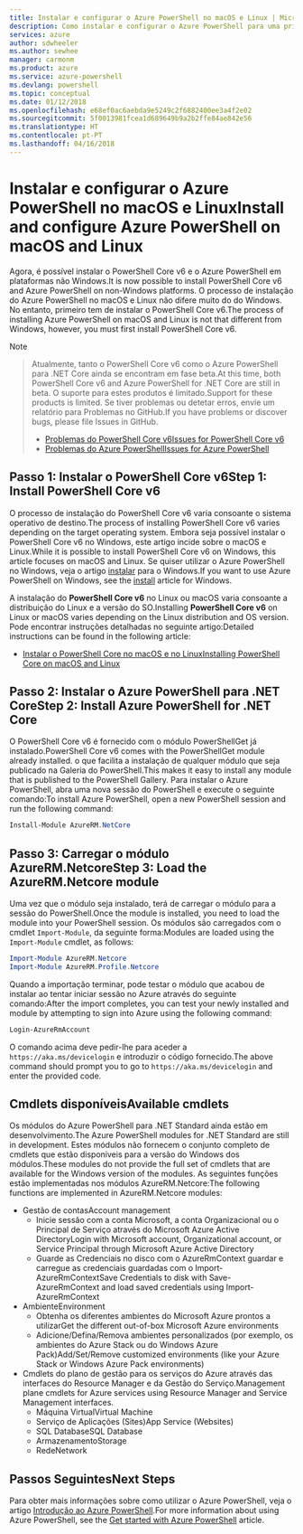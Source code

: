 ```yaml
---
title: Instalar e configurar o Azure PowerShell no macOS e Linux | Microsoft Docs
description: Como instalar e configurar o Azure PowerShell para uma primeira utilização no macOS e Linux.
services: azure
author: sdwheeler
ms.author: sewhee
manager: carmonm
ms.product: azure
ms.service: azure-powershell
ms.devlang: powershell
ms.topic: conceptual
ms.date: 01/12/2018
ms.openlocfilehash: e68ef0ac6aebda9e5249c2f6882400ee3a4f2e02
ms.sourcegitcommit: 5f0013981fcea1d689649b9a2b2ffe84ae842e56
ms.translationtype: HT
ms.contentlocale: pt-PT
ms.lasthandoff: 04/16/2018
---
```

# <a name="install-and-configure-azure-powershell-on-macos-and-linux"></a><span data-ttu-id="fd368-103">Instalar e configurar o Azure PowerShell no macOS e Linux</span><span class="sxs-lookup"><span data-stu-id="fd368-103">Install and configure Azure PowerShell on macOS and Linux</span></span>

<span data-ttu-id="fd368-104">Agora, é possível instalar o PowerShell Core v6 e o Azure PowerShell em plataformas não Windows.</span><span class="sxs-lookup"><span data-stu-id="fd368-104">It is now possible to install PowerShell Core v6 and Azure PowerShell on non-Windows platforms.</span></span>
<span data-ttu-id="fd368-105">O processo de instalação do Azure PowerShell no macOS e Linux não difere muito do do Windows. No entanto, primeiro tem de instalar o PowerShell Core v6.</span><span class="sxs-lookup"><span data-stu-id="fd368-105">The process of installing Azure PowerShell on macOS and Linux is not that different from Windows, however, you must first install PowerShell Core v6.</span></span>

> [!NOTE]

> <span data-ttu-id="fd368-106">Atualmente, tanto o PowerShell Core v6 como o Azure PowerShell para .NET Core ainda se encontram em fase beta.</span><span class="sxs-lookup"><span data-stu-id="fd368-106">At this time, both PowerShell Core v6 and Azure PowerShell for .NET Core are still in beta.</span></span>
> <span data-ttu-id="fd368-107">O suporte para estes produtos é limitado.</span><span class="sxs-lookup"><span data-stu-id="fd368-107">Support for these products is limited.</span></span> <span data-ttu-id="fd368-108">Se tiver problemas ou detetar erros, envie um relatório para Problemas no GitHub.</span><span class="sxs-lookup"><span data-stu-id="fd368-108">If you have problems or discover bugs, please file Issues in GitHub.</span></span>
>
> * [<span data-ttu-id="fd368-109">Problemas do PowerShell Core v6</span><span class="sxs-lookup"><span data-stu-id="fd368-109">Issues for PowerShell Core v6</span></span>](https://github.com/PowerShell/PowerShell/issues)
> * [<span data-ttu-id="fd368-110">Problemas do Azure PowerShell</span><span class="sxs-lookup"><span data-stu-id="fd368-110">Issues for Azure PowerShell</span></span>](https://github.com/azure/azure-docs-powershell/issues)

## <a name="step-1-install-powershell-core-v6"></a><span data-ttu-id="fd368-111">Passo 1: Instalar o PowerShell Core v6</span><span class="sxs-lookup"><span data-stu-id="fd368-111">Step 1: Install PowerShell Core v6</span></span>

<span data-ttu-id="fd368-112">O processo de instalação do PowerShell Core v6 varia consoante o sistema operativo de destino.</span><span class="sxs-lookup"><span data-stu-id="fd368-112">The process of installing PowerShell Core v6 varies depending on the target operating system.</span></span>
<span data-ttu-id="fd368-113">Embora seja possível instalar o PowerShell Core v6 no Windows, este artigo incide sobre o macOS e Linux.</span><span class="sxs-lookup"><span data-stu-id="fd368-113">While it is possible to install PowerShell Core v6 on Windows, this article focuses on macOS and Linux.</span></span> <span data-ttu-id="fd368-114">Se quiser utilizar o Azure PowerShell no Windows, veja o artigo [instalar](./install-azurerm-ps.md) para o Windows.</span><span class="sxs-lookup"><span data-stu-id="fd368-114">If you want to use Azure PowerShell on Windows, see the [install](./install-azurerm-ps.md) article for Windows.</span></span>

<span data-ttu-id="fd368-115">A instalação do **PowerShell Core v6** no Linux ou macOS varia consoante a distribuição do Linux e a versão do SO.</span><span class="sxs-lookup"><span data-stu-id="fd368-115">Installing **PowerShell Core v6** on Linux or macOS varies depending on the Linux distribution and OS version.</span></span>
<span data-ttu-id="fd368-116">Pode encontrar instruções detalhadas no seguinte artigo:</span><span class="sxs-lookup"><span data-stu-id="fd368-116">Detailed instructions can be found in the following article:</span></span>

- [<span data-ttu-id="fd368-117">Instalar o PowerShell Core no macOS e no Linux</span><span class="sxs-lookup"><span data-stu-id="fd368-117">Installing PowerShell Core on macOS and Linux</span></span>](/powershell/scripting/setup/installing-powershell-core-on-macos-and-linux)

## <a name="step-2-install-azure-powershell-for-net-core"></a><span data-ttu-id="fd368-118">Passo 2: Instalar o Azure PowerShell para .NET Core</span><span class="sxs-lookup"><span data-stu-id="fd368-118">Step 2: Install Azure PowerShell for .NET Core</span></span>

<span data-ttu-id="fd368-119">O PowerShell Core v6 é fornecido com o módulo PowerShellGet já instalado.</span><span class="sxs-lookup"><span data-stu-id="fd368-119">PowerShell Core v6 comes with the PowerShellGet module already installed.</span></span> <span data-ttu-id="fd368-120">o que facilita a instalação de qualquer módulo que seja publicado na Galeria do PowerShell.</span><span class="sxs-lookup"><span data-stu-id="fd368-120">This makes it easy to install any module that is published to the PowerShell Gallery.</span></span> <span data-ttu-id="fd368-121">Para instalar o Azure PowerShell, abra uma nova sessão do PowerShell e execute o seguinte comando:</span><span class="sxs-lookup"><span data-stu-id="fd368-121">To install Azure PowerShell, open a new PowerShell session and run the following command:</span></span>

```powershell
Install-Module AzureRM.NetCore
```

## <a name="step-3-load-the-azurermnetcore-module"></a><span data-ttu-id="fd368-122">Passo 3: Carregar o módulo AzureRM.Netcore</span><span class="sxs-lookup"><span data-stu-id="fd368-122">Step 3: Load the AzureRM.Netcore module</span></span>

<span data-ttu-id="fd368-123">Uma vez que o módulo seja instalado, terá de carregar o módulo para a sessão do PowerShell.</span><span class="sxs-lookup"><span data-stu-id="fd368-123">Once the module is installed, you need to load the module into your PowerShell session.</span></span> <span data-ttu-id="fd368-124">Os módulos são carregados com o cmdlet `Import-Module`, da seguinte forma:</span><span class="sxs-lookup"><span data-stu-id="fd368-124">Modules are loaded using the `Import-Module` cmdlet, as follows:</span></span>

```powershell
Import-Module AzureRM.Netcore
Import-Module AzureRM.Profile.Netcore
```

<span data-ttu-id="fd368-125">Quando a importação terminar, pode testar o módulo que acabou de instalar ao tentar iniciar sessão no Azure através do seguinte comando:</span><span class="sxs-lookup"><span data-stu-id="fd368-125">After the import completes, you can test your newly installed and module by attempting to sign into Azure using the following command:</span></span>

```powershell
Login-AzureRmAccount
```

<span data-ttu-id="fd368-126">O comando acima deve pedir-lhe para aceder a `https://aka.ms/devicelogin` e introduzir o código fornecido.</span><span class="sxs-lookup"><span data-stu-id="fd368-126">The above command should prompt you to go to `https://aka.ms/devicelogin` and enter the provided code.</span></span>

## <a name="available-cmdlets"></a><span data-ttu-id="fd368-127">Cmdlets disponíveis</span><span class="sxs-lookup"><span data-stu-id="fd368-127">Available cmdlets</span></span>

<span data-ttu-id="fd368-128">Os módulos do Azure PowerShell para .NET Standard ainda estão em desenvolvimento.</span><span class="sxs-lookup"><span data-stu-id="fd368-128">The Azure PowerShell modules for .NET Standard are still in development.</span></span> <span data-ttu-id="fd368-129">Estes módulos não fornecem o conjunto completo de cmdlets que estão disponíveis para a versão do Windows dos módulos.</span><span class="sxs-lookup"><span data-stu-id="fd368-129">These modules do not provide the full set of cmdlets that are available for the Windows version of the modules.</span></span> <span data-ttu-id="fd368-130">As seguintes funções estão implementadas nos módulos AzureRM.Netcore:</span><span class="sxs-lookup"><span data-stu-id="fd368-130">The following functions are implemented in AzureRM.Netcore modules:</span></span>

* <span data-ttu-id="fd368-131">Gestão de contas</span><span class="sxs-lookup"><span data-stu-id="fd368-131">Account management</span></span>
  - <span data-ttu-id="fd368-132">Inicie sessão com a conta Microsoft, a conta Organizacional ou o Principal de Serviço através do Microsoft Azure Active Directory</span><span class="sxs-lookup"><span data-stu-id="fd368-132">Login with Microsoft account, Organizational account, or Service Principal through Microsoft Azure Active Directory</span></span>
  - <span data-ttu-id="fd368-133">Guarde as Credenciais no disco com o AzureRmContext guardar e carregue as credenciais guardadas com o Import-AzureRmContext</span><span class="sxs-lookup"><span data-stu-id="fd368-133">Save Credentials to disk with Save-AzureRmContext and load saved credentials using Import-AzureRmContext</span></span>
* <span data-ttu-id="fd368-134">Ambiente</span><span class="sxs-lookup"><span data-stu-id="fd368-134">Environment</span></span>
  - <span data-ttu-id="fd368-135">Obtenha os diferentes ambientes do Microsoft Azure prontos a utilizar</span><span class="sxs-lookup"><span data-stu-id="fd368-135">Get the different out-of-box Microsoft Azure environments</span></span>
  - <span data-ttu-id="fd368-136">Adicione/Defina/Remova ambientes personalizados (por exemplo, os ambientes do Azure Stack ou do Windows Azure Pack)</span><span class="sxs-lookup"><span data-stu-id="fd368-136">Add/Set/Remove customized environments (like your Azure Stack or Windows Azure Pack environments)</span></span>
* <span data-ttu-id="fd368-137">Cmdlets do plano de gestão para os serviços do Azure através das interfaces do Resource Manager e da Gestão do Serviço.</span><span class="sxs-lookup"><span data-stu-id="fd368-137">Management plane cmdlets for Azure services using Resource Manager and Service Management interfaces.</span></span>
  - <span data-ttu-id="fd368-138">Máquina Virtual</span><span class="sxs-lookup"><span data-stu-id="fd368-138">Virtual Machine</span></span>
  - <span data-ttu-id="fd368-139">Serviço de Aplicações (Sites)</span><span class="sxs-lookup"><span data-stu-id="fd368-139">App Service (Websites)</span></span>
  - <span data-ttu-id="fd368-140">SQL Database</span><span class="sxs-lookup"><span data-stu-id="fd368-140">SQL Database</span></span>
  - <span data-ttu-id="fd368-141">Armazenamento</span><span class="sxs-lookup"><span data-stu-id="fd368-141">Storage</span></span>
  - <span data-ttu-id="fd368-142">Rede</span><span class="sxs-lookup"><span data-stu-id="fd368-142">Network</span></span>

## <a name="next-steps"></a><span data-ttu-id="fd368-143">Passos Seguintes</span><span class="sxs-lookup"><span data-stu-id="fd368-143">Next Steps</span></span>

<span data-ttu-id="fd368-144">Para obter mais informações sobre como utilizar o Azure PowerShell, veja o artigo [Introdução ao Azure PowerShell](get-started-azureps.md).</span><span class="sxs-lookup"><span data-stu-id="fd368-144">For more information about using Azure PowerShell, see the [Get started with Azure PowerShell](get-started-azureps.md) article.</span></span>
